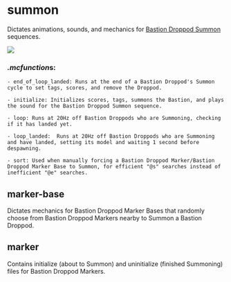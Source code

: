 # summon
Dictates animations, sounds, and mechanics for [Bastion Droppod Summon](https://www.youtube.com/watch?v=zdxBCn-UAFg) sequences.

![](https://media.giphy.com/media/l3mZg2E5ftFj9bWmI/giphy.gif)

### *.mcfunction*s:
    - end_of_loop_landed: Runs at the end of a Bastion Droppod's Summon cycle to set tags, scores, and remove the Droppod.

    - initialize: Initializes scores, tags, summons the Bastion, and plays the sound for the Bastion Droppod Summon sequence.
    
    - loop: Runs at 20Hz off Bastion Droppods who are Summoning, checking if it has landed yet.
    
    - loop_landed:  Runs at 20Hz off Bastion Droppods who are Summoning and have landed, setting its model and waiting 1 second before despawning.

    - sort: Used when manually forcing a Bastion Droppod Marker/Bastion Droppod Marker Base to Summon, for efficient "@s" searches instead of inefficient "@e" searches.

## marker-base
Dictates mechanics for Bastion Droppod Marker Bases that randomly choose from Bastion Droppod Markers nearby to Summon a Bastion Droppod.

## marker
Contains initialize (about to Summon) and uninitialize (finished Summoning) files for Bastion Droppod Markers.
